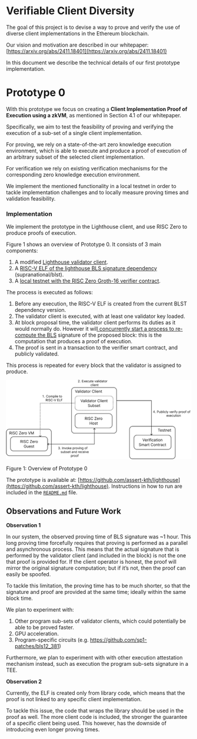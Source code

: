 # Verifiable Client Diversity

The goal of this project is to devise a way to prove and verify the use of diverse client implementations in the Ethereum blockchain.

Our vision and motivation are described in our whitepaper: [https://arxiv.org/abs/2411.18401](https://arxiv.org/abs/2411.18401)

In this document we describe the technical details of our first prototype implementation.

# Prototype 0

With this prototype we focus on creating a **Client Implementation Proof of Execution using a zkVM**, as mentioned in Section 4.1 of our whitepaper.

Specifically, we aim to test the feasibility of proving and verifying the execution of a sub-set of a single client implementation.

For proving, we rely on a state-of-the-art zero knowledge execution environment, which is able to execute and produce a proof of execution of an arbitrary subset of the selected client implementation.

For verification we rely on existing verification mechanisms for the corresponding zero knowledge execution environment. 

We implement the mentioned functionality in a local testnet in order to tackle implementation challenges and to locally measure proving times and validation feasibility. 

### Implementation

We implement the prototype in the Lighthouse client, and use RISC Zero to produce proofs of execution.

Figure 1 shows an overview of Prototype 0. It consists of 3 main components:

1. A modified [Lighthouse validator client](https://github.com/ASSERT-KTH/lighthouse).
2. A [RISC-V ELF of the lighthouse BLS signature dependency](https://github.com/ASSERT-KTH/lighthouse/blob/risc0-test/methods/guest/src/main.rs) (supranational/blst).
3. A [local testnet with the RISC Zero Groth-16 verifier contract](https://github.com/ASSERT-KTH/lighthouse/blob/risc0-test/network-params.yaml).

The process is executed as follows:

1. Before any execution, the RISC-V ELF is created from the current BLST dependency version.
2. The validator client is executed, with at least one validator key loaded.
3. At block proposal time, the validator client performs its duties as it would normally do. However it wil[l concurrently start a process to re-compute the BLS](https://github.com/ASSERT-KTH/lighthouse/blob/4b8f5e322d1a4f4a87748861d06f6d12cc14f3c1/validator_client/signing_method/src/lib.rs#L186) signature of the proposed block: this is the computation that produces a proof of execution.
4. The proof is sent in a transaction to the verifier smart contract, and publicly validated.

This process is repeated for every block that the validator is assigned to produce.

![Figure 1: Overview of Prototype 0](figures/prototype0.png)

Figure 1: Overview of Prototype 0

The prototype is available at: [https://github.com/assert-kth/lighthouse](https://github.com/assert-kth/lighthouse). Instructions in how to run are included in the [`README.md`](http://README.md) file.

## Observations and Future Work

**Observation 1**

In our system, the observed proving time of BLS signature was ~1 hour. This long proving time forcefully requires that proving is performed as a parallel and asynchronous process. This means that the actual signature that is performed by the validator client (and included in the block) is not the one that proof is provided for. If the client operator is honest, the proof will mirror the original signature computation; but if it’s not, then the proof can easily be spoofed.

To tackle this limitation, the proving time has to be much shorter, so that the signature and proof are provided at the same time; ideally within the same block time.

We plan to experiment with:

1. Other program sub-sets of validator clients, which could potentially be able to be proved faster.
2. GPU acceleration.
3. Program-specific circuits (e.g. https://github.com/sp1-patches/bls12_381)

Furthermore, we plan to experiment with with other execution attestation mechanism instead, such as execution the program sub-sets signature in a TEE.

**Observation 2**

Currently, the ELF is created only from library code, which means that the proof is not linked to any specific client implementation. 

To tackle this issue, the code that wraps the library should be used in the proof as well. The more client code is included, the stronger the guarantee of a specific client being used. This however, has the downside of introducing even longer proving times.
